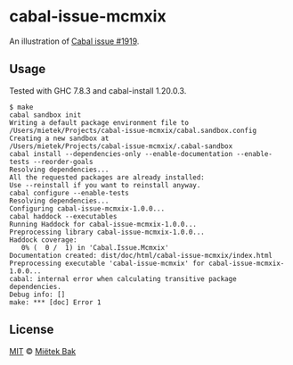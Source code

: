 cabal-issue-mcmxix
==================

An illustration of [Cabal issue #1919](https://github.com/haskell/cabal/issues/1919).


Usage
-----

Tested with GHC 7.8.3 and cabal-install 1.20.0.3.

    $ make
    cabal sandbox init
    Writing a default package environment file to
    /Users/mietek/Projects/cabal-issue-mcmxix/cabal.sandbox.config
    Creating a new sandbox at
    /Users/mietek/Projects/cabal-issue-mcmxix/.cabal-sandbox
    cabal install --dependencies-only --enable-documentation --enable-tests --reorder-goals
    Resolving dependencies...
    All the requested packages are already installed:
    Use --reinstall if you want to reinstall anyway.
    cabal configure --enable-tests
    Resolving dependencies...
    Configuring cabal-issue-mcmxix-1.0.0...
    cabal haddock --executables
    Running Haddock for cabal-issue-mcmxix-1.0.0...
    Preprocessing library cabal-issue-mcmxix-1.0.0...
    Haddock coverage:
       0% (  0 /  1) in 'Cabal.Issue.Mcmxix'
    Documentation created: dist/doc/html/cabal-issue-mcmxix/index.html
    Preprocessing executable 'cabal-issue-mcmxix' for cabal-issue-mcmxix-1.0.0...
    cabal: internal error when calculating transitive package dependencies.
    Debug info: []
    make: *** [doc] Error 1


License
-------

[MIT](https://github.com/mietek/cabal-issue-mcmxix/blob/master/LICENSE.md) © [Miëtek Bak](http://mietek.io/)
